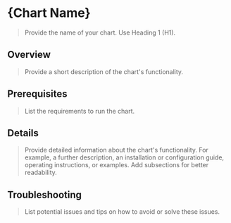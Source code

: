 # {Chart Name}

> Provide the name of your chart. Use Heading 1 (H1).

## Overview

> Provide a short description of the chart's functionality.

## Prerequisites

> List the requirements to run the chart.

## Details

> Provide detailed information about the chart's functionality. For example, a further description, an installation or configuration guide, operating instructions, or examples. Add subsections for better readability.

## Troubleshooting

> List potential issues and tips on how to avoid or solve these issues.
